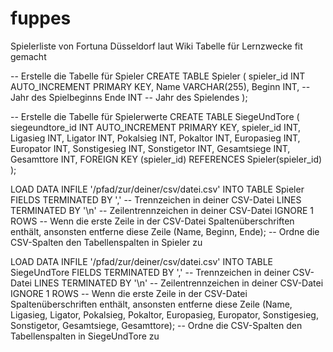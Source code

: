 # fuppes
Spielerliste von Fortuna Düsseldorf laut Wiki Tabelle für Lernzwecke fit gemacht




-- Erstelle die Tabelle für Spieler
CREATE TABLE Spieler (
    spieler_id INT AUTO_INCREMENT PRIMARY KEY,
    Name VARCHAR(255),
    Beginn INT, -- Jahr des Spielbeginns
    Ende INT -- Jahr des Spielendes
);

-- Erstelle die Tabelle für Spielerwerte
CREATE TABLE SiegeUndTore (
    siegeundtore_id INT AUTO_INCREMENT PRIMARY KEY,
    spieler_id INT,
    Ligasieg INT,
    Ligator INT,
    Pokalsieg INT,
    Pokaltor INT,
    Europasieg INT,
    Europator INT,
    Sonstigesieg INT,
    Sonstigetor INT,
    Gesamtsiege INT,
    Gesamttore INT,
    FOREIGN KEY (spieler_id) REFERENCES Spieler(spieler_id)
);




LOAD DATA INFILE '/pfad/zur/deiner/csv/datei.csv'
INTO TABLE Spieler
FIELDS TERMINATED BY ',' -- Trennzeichen in deiner CSV-Datei
LINES TERMINATED BY '\n' -- Zeilentrennzeichen in deiner CSV-Datei
IGNORE 1 ROWS -- Wenn die erste Zeile in der CSV-Datei Spaltenüberschriften enthält, ansonsten entferne diese Zeile
(Name, Beginn, Ende); -- Ordne die CSV-Spalten den Tabellenspalten in Spieler zu

LOAD DATA INFILE '/pfad/zur/deiner/csv/datei.csv'
INTO TABLE SiegeUndTore
FIELDS TERMINATED BY ',' -- Trennzeichen in deiner CSV-Datei
LINES TERMINATED BY '\n' -- Zeilentrennzeichen in deiner CSV-Datei
IGNORE 1 ROWS -- Wenn die erste Zeile in der CSV-Datei Spaltenüberschriften enthält, ansonsten entferne diese Zeile
(Name, Ligasieg, Ligator, Pokalsieg, Pokaltor, Europasieg, Europator, Sonstigesieg, Sonstigetor, Gesamtsiege, Gesamttore); -- Ordne die CSV-Spalten den Tabellenspalten in SiegeUndTore zu

